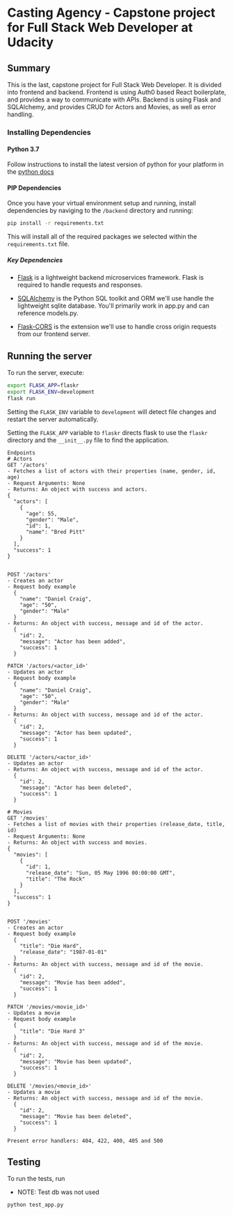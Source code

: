 # Casting Agency - Capstone project for Full Stack Web Developer at Udacity

## Summary
This is the last, capstone project for Full Stack Web Developer. It is divided into frontend and backend.
Frontend is using Auth0 based React boilerplate, and provides a way to communicate with APIs.
Backend is using Flask and SQLAlchemy, and provides CRUD for Actors and Movies, as well as error handling.

### Installing Dependencies

#### Python 3.7

Follow instructions to install the latest version of python for your platform in the [python docs](https://docs.python.org/3/using/unix.html#getting-and-installing-the-latest-version-of-python)

#### PIP Dependencies

Once you have your virtual environment setup and running, install dependencies by naviging to the `/backend` directory and running:

```bash
pip install -r requirements.txt
```

This will install all of the required packages we selected within the `requirements.txt` file.

##### Key Dependencies

- [Flask](http://flask.pocoo.org/)  is a lightweight backend microservices framework. Flask is required to handle requests and responses.

- [SQLAlchemy](https://www.sqlalchemy.org/) is the Python SQL toolkit and ORM we'll use handle the lightweight sqlite database. You'll primarily work in app.py and can reference models.py. 

- [Flask-CORS](https://flask-cors.readthedocs.io/en/latest/#) is the extension we'll use to handle cross origin requests from our frontend server. 

## Running the server
To run the server, execute:

```bash
export FLASK_APP=flaskr
export FLASK_ENV=development
flask run
```

Setting the `FLASK_ENV` variable to `development` will detect file changes and restart the server automatically.

Setting the `FLASK_APP` variable to `flaskr` directs flask to use the `flaskr` directory and the `__init__.py` file to find the application. 


```
Endpoints
# Actors
GET '/actors'
- Fetches a list of actors with their properties (name, gender, id, age)
- Request Arguments: None
- Returns: An object with success and actors. 
{
  "actors": [
    {
      "age": 55,
      "gender": "Male",
      "id": 1,
      "name": "Bred Pitt"
    }
  ],
  "success": 1
}


POST '/actors'
- Creates an actor
- Request body example
  {
    "name": "Daniel Craig",
    "age": "50",
    "gender": "Male"
  }
- Returns: An object with success, message and id of the actor. 
  {
    "id": 2,
    "message": "Actor has been added",
    "success": 1
  }

PATCH '/actors/<actor_id>'
- Updates an actor
- Request body example
  {
    "name": "Daniel Craig",
    "age": "50",
    "gender": "Male"
  }
- Returns: An object with success, message and id of the actor. 
  {
    "id": 2,
    "message": "Actor has been updated",
    "success": 1
  }

DELETE '/actors/<actor_id>'
- Updates an actor
- Returns: An object with success, message and id of the actor. 
  {
    "id": 2,
    "message": "Actor has been deleted",
    "success": 1
  }

# Movies
GET '/movies'
- Fetches a list of movies with their properties (release_date, title, id)
- Request Arguments: None
- Returns: An object with success and movies. 
{
  "movies": [
    {
      "id": 1,
      "release_date": "Sun, 05 May 1996 00:00:00 GMT",
      "title": "The Rock"
    }
  ],
  "success": 1
}


POST '/movies'
- Creates an actor
- Request body example
  {
    "title": "Die Hard",
    "release_date": "1987-01-01"
  }
- Returns: An object with success, message and id of the movie. 
  {
    "id": 2,
    "message": "Movie has been added",
    "success": 1
  }

PATCH '/movies/<movie_id>'
- Updates a movie
- Request body example
  {
    "title": "Die Hard 3"
  }
- Returns: An object with success, message and id of the movie. 
  {
    "id": 2,
    "message": "Movie has been updated",
    "success": 1
  }

DELETE '/movies/<movie_id>'
- Updates a movie
- Returns: An object with success, message and id of the movie. 
  {
    "id": 2,
    "message": "Movie has been deleted",
    "success": 1
  }

Present error handlers: 404, 422, 400, 405 and 500
```


## Testing
To run the tests, run
- NOTE: Test db was not used
```
python test_app.py
```